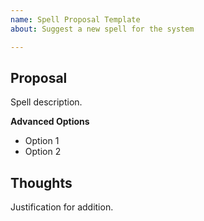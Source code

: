 ```yaml
---
name: Spell Proposal Template
about: Suggest a new spell for the system

---
```


<!-- issue title should be: New Spell: Spell Name -->

## Proposal

Spell description.

__Advanced Options__
* Option 1
* Option 2

## Thoughts

Justification for addition.
